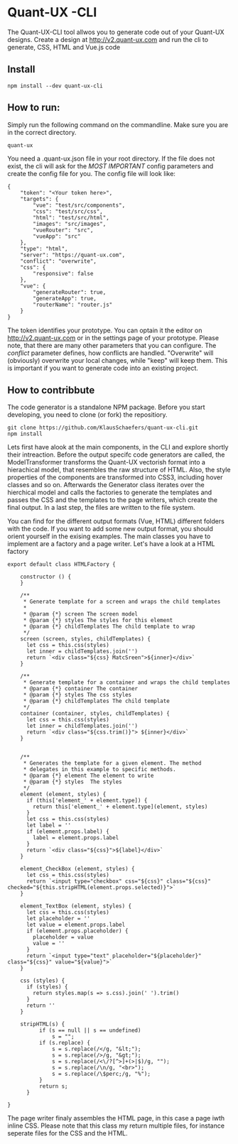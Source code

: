 # Quant-UX -CLI

The Quant-UX-CLI tool allwos you to generate code out of your Quant-UX designs.
Create a design at http://v2.quant-ux.com and run the cli to generate, CSS, HTML and Vue.js code

## Install

```
npm install --dev quant-ux-cli
```

## How to run:

Simply run the following command on the commandline. Make sure you are in the correct directory.

```
quant-ux
```

You need a .quant-ux.json file in your root directory. If the file does not exist, the cli will
ask for the _MOST IMPORTANT_ config parameters and create the config file for you. The config file
will look like:

```
{
    "token": "<Your token here>",
    "targets": {
        "vue": "test/src/components",
        "css": "test/src/css",
        "html": "test/src/html",
        "images": "src/images",
        "vueRouter": "src",
        "vueApp": "src"
    },
    "type": "html",
    "server": "https://quant-ux.com",
    "conflict": "overwrite",
    "css": {
        "responsive": false
    },
    "vue": {
        "generateRouter": true,
        "generateApp": true,
        "routerName": "router.js"
    }
}
```

The token identifies your prototype. You can optain it the editor on http://v2.quant-ux.com or
in the settings page of your prototype. Please note, that there are many other parameters that
you can configure. The _conflict_ parameter defines, how conflicts are handled. "Overwrite" will
(obviously) overwrite your local changes, while "keep" will keep them. This is important if you
want to generate code into an existing project.

## How to contribbute

The code generator is a standalone NPM package. Before you start developing, you need to clone (or fork) the repositiory.

```
git clone https://github.com/KlausSchaefers/quant-ux-cli.git
npm install
```

Lets first have alook at the main components, in the CLI and explore shortly their intreaction.
Before the output specifc code generators are called, the ModelTransformer 
transforms the Quant-UX vectorish format into a hierachical model, that resembles the raw 
structure of HTML. Also, the style properties of the components are transformed into CSS3, including 
hover classes and so on. Afterwards the Generator class iterates over the hierchical model and 
calls the factories to generate the templates and passes the CSS and the templates to the page 
writers, which create the final output. In a last step, the files are written to the file system.

You can find for the different output formats (Vue, HTML) different folders with the code. 
If you want to add some new output format, you should orient yourself in the exising examples. 
The main classes you have to implement are a factory and a page writer. Let's have a 
look at a HTML factory


```
export default class HTMLFactory {

    constructor () {
    }

    /**
     * Generate template for a screen and wraps the child templates
     *
     * @param {*} screen The screen model
     * @param {*} styles The styles for this element
     * @param {*} childTemplates The child template to wrap
     */
    screen (screen, styles, childTemplates) {
      let css = this.css(styles)
      let inner = childTemplates.join('')
      return `<div class="${css} MatcSreen">${inner}</div>`
    }

    /**
     * Generate template for a container and wraps the child templates
     * @param {*} container The container
     * @param {*} styles The css styles
     * @param {*} childTemplates The child template
     */
    container (container, styles, childTemplates) {
      let css = this.css(styles)
      let inner = childTemplates.join('')
      return `<div class="${css.trim()}"> ${inner}</div>`
    }


    /**
     * Generates the template for a given element. The method
     * delegates in this example to specific methods.
     * @param {*} element The element to write
     * @param {*} styles  The styles
     */
    element (element, styles) {
      if (this['element_' + element.type]) {
        return this['element_' + element.type](element, styles)
      }
      let css = this.css(styles)
      let label = ''
      if (element.props.label) {
        label = element.props.label
      }
      return `<div class="${css}">${label}</div>`
    }

    element_CheckBox (element, styles) {
      let css = this.css(styles)
      return `<input type="checkbox" css="${css}" class="${css}" checked="${this.stripHTML(element.props.selected)}">`
    }

    element_TextBox (element, styles) {
      let css = this.css(styles)
      let placeholder = ''
      let value = element.props.label
      if (element.props.placeholder) {
        placeholder = value
        value = ''
      }
      return `<input type="text" placeholder="${placeholder}" class="${css}" value="${value}">`
    }

    css (styles) {
      if (styles) {
        return styles.map(s => s.css).join(' ').trim()
      }
      return ''
    }

    stripHTML(s) {
          if (s == null || s == undefined)
              s = "";
          if (s.replace) {
              s = s.replace(/</g, "&lt;");
              s = s.replace(/>/g, "&gt;");
              s = s.replace(/<\/?[^>]+(>|$)/g, "");
              s = s.replace(/\n/g, "<br>");
              s = s.replace(/\$perc;/g, "%");
          }
          return s;
      }

}

```

The page writer finaly assembles the HTML page, in this case a page iwth inline CSS. 
Please note that this class my return multiple files, 
for instance seperate files for the CSS and the HTML.
